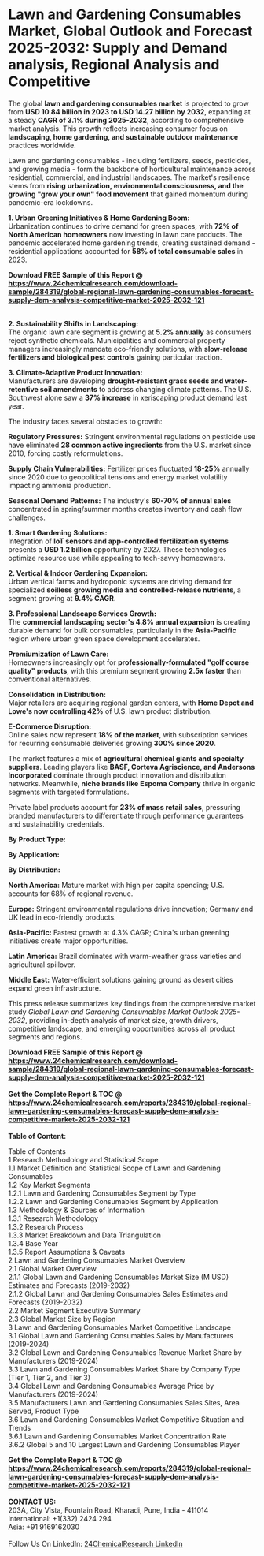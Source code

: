 <h1>Lawn and Gardening Consumables Market, Global Outlook and Forecast 2025-2032: Supply and Demand analysis, Regional Analysis and Competitive</h1><p>The global <strong>lawn and gardening consumables market</strong> is projected to grow from <strong>USD 10.84 billion in 2023 to USD 14.27 billion by 2032</strong>, expanding at a steady <strong>CAGR of 3.1% during 2025-2032</strong>, according to comprehensive market analysis. This growth reflects increasing consumer focus on <strong>landscaping, home gardening, and sustainable outdoor maintenance</strong> practices worldwide.</p><p>Lawn and gardening consumables - including fertilizers, seeds, pesticides, and growing media - form the backbone of horticultural maintenance across residential, commercial, and industrial landscapes. The market's resilience stems from <strong>rising urbanization, environmental consciousness, and the growing "grow your own" food movement</strong> that gained momentum during pandemic-era lockdowns.</p><p><strong>1. Urban Greening Initiatives &amp; Home Gardening Boom:</strong><br>
Urbanization continues to drive demand for green spaces, with <strong>72% of North American homeowners</strong> now investing in lawn care products. The pandemic accelerated home gardening trends, creating sustained demand - residential applications accounted for <strong>58% of total consumable sales</strong> in 2023.</p><div><b>Download FREE Sample of this Report @ 
            <a href="https://www.24chemicalresearch.com/download-sample/284319/global-regional-lawn-gardening-consumables-forecast-supply-dem-analysis-competitive-market-2025-2032-121">
            https://www.24chemicalresearch.com/download-sample/284319/global-regional-lawn-gardening-consumables-forecast-supply-dem-analysis-competitive-market-2025-2032-121</a></b></div><br><p><strong>2. Sustainability Shifts in Landscaping:</strong><br>
The organic lawn care segment is growing at <strong>5.2% annually</strong> as consumers reject synthetic chemicals. Municipalities and commercial property managers increasingly mandate eco-friendly solutions, with <strong>slow-release fertilizers and biological pest controls</strong> gaining particular traction.</p><p><strong>3. Climate-Adaptive Product Innovation:</strong><br>
Manufacturers are developing <strong>drought-resistant grass seeds and water-retentive soil amendments</strong> to address changing climate patterns. The U.S. Southwest alone saw a <strong>37% increase</strong> in xeriscaping product demand last year.</p><p>The industry faces several obstacles to growth:</p><p><strong>Regulatory Pressures:</strong> Stringent environmental regulations on pesticide use have eliminated <strong>28 common active ingredients</strong> from the U.S. market since 2010, forcing costly reformulations.</p><p><strong>Supply Chain Vulnerabilities:</strong> Fertilizer prices fluctuated <strong>18-25%</strong> annually since 2020 due to geopolitical tensions and energy market volatility impacting ammonia production.</p><p><strong>Seasonal Demand Patterns:</strong> The industry's <strong>60-70% of annual sales</strong> concentrated in spring/summer months creates inventory and cash flow challenges.</p><p><strong>1. Smart Gardening Solutions:</strong><br>
Integration of <strong>IoT sensors and app-controlled fertilization systems</strong> presents a <strong>USD 1.2 billion</strong> opportunity by 2027. These technologies optimize resource use while appealing to tech-savvy homeowners.</p><p><strong>2. Vertical &amp; Indoor Gardening Expansion:</strong><br>
Urban vertical farms and hydroponic systems are driving demand for specialized <strong>soilless growing media and controlled-release nutrients</strong>, a segment growing at <strong>9.4% CAGR</strong>.</p><p><strong>3. Professional Landscape Services Growth:</strong><br>
The <strong>commercial landscaping sector's 4.8% annual expansion</strong> is creating durable demand for bulk consumables, particularly in the <strong>Asia-Pacific</strong> region where urban green space development accelerates.</p><p><strong>Premiumization of Lawn Care:</strong><br>
	Homeowners increasingly opt for <strong>professionally-formulated "golf course quality" products</strong>, with this premium segment growing <strong>2.5x faster</strong> than conventional alternatives.</p><p><strong>Consolidation in Distribution:</strong><br>
	Major retailers are acquiring regional garden centers, with <strong>Home Depot and Lowe's now controlling 42%</strong> of U.S. lawn product distribution.</p><p><strong>E-Commerce Disruption:</strong><br>
	Online sales now represent <strong>18% of the market</strong>, with subscription services for recurring consumable deliveries growing <strong>300% since 2020</strong>.</p><p>The market features a mix of <strong>agricultural chemical giants and specialty suppliers</strong>. Leading players like <strong>BASF, Corteva Agriscience, and Andersons Incorporated</strong> dominate through product innovation and distribution networks. Meanwhile, <strong>niche brands like Espoma Company</strong> thrive in organic segments with targeted formulations.</p><p>Private label products account for <strong>23% of mass retail sales</strong>, pressuring branded manufacturers to differentiate through performance guarantees and sustainability credentials.</p><p><strong>By Product Type:</strong></p><p><strong>By Application:</strong></p><p><strong>By Distribution:</strong></p><p><strong>North America:</strong> Mature market with high per capita spending; U.S. accounts for 68% of regional revenue.</p><p><strong>Europe:</strong> Stringent environmental regulations drive innovation; Germany and UK lead in eco-friendly products.</p><p><strong>Asia-Pacific:</strong> Fastest growth at 4.3% CAGR; China's urban greening initiatives create major opportunities.</p><p><strong>Latin America:</strong> Brazil dominates with warm-weather grass varieties and agricultural spillover.</p><p><strong>Middle East:</strong> Water-efficient solutions gaining ground as desert cities expand green infrastructure.</p><p>This press release summarizes key findings from the comprehensive market study <em>Global Lawn and Gardening Consumables Market Outlook 2025-2032</em>, providing in-depth analysis of market size, growth drivers, competitive landscape, and emerging opportunities across all product segments and regions.</p><div><b>Download FREE Sample of this Report @ 
            <a href="https://www.24chemicalresearch.com/download-sample/284319/global-regional-lawn-gardening-consumables-forecast-supply-dem-analysis-competitive-market-2025-2032-121">
            https://www.24chemicalresearch.com/download-sample/284319/global-regional-lawn-gardening-consumables-forecast-supply-dem-analysis-competitive-market-2025-2032-121</a></b></div><br><div><b>Get the Complete Report & TOC @ 
            <a href="https://www.24chemicalresearch.com/reports/284319/global-regional-lawn-gardening-consumables-forecast-supply-dem-analysis-competitive-market-2025-2032-121">
            https://www.24chemicalresearch.com/reports/284319/global-regional-lawn-gardening-consumables-forecast-supply-dem-analysis-competitive-market-2025-2032-121</a></b></div><br>
            <b>Table of Content:</b><p>Table of Contents<br />
1 Research Methodology and Statistical Scope<br />
1.1 Market Definition and Statistical Scope of Lawn and Gardening Consumables<br />
1.2 Key Market Segments<br />
1.2.1 Lawn and Gardening Consumables Segment by Type<br />
1.2.2 Lawn and Gardening Consumables Segment by Application<br />
1.3 Methodology & Sources of Information<br />
1.3.1 Research Methodology<br />
1.3.2 Research Process<br />
1.3.3 Market Breakdown and Data Triangulation<br />
1.3.4 Base Year<br />
1.3.5 Report Assumptions & Caveats<br />
2 Lawn and Gardening Consumables Market Overview<br />
2.1 Global Market Overview<br />
2.1.1 Global Lawn and Gardening Consumables Market Size (M USD) Estimates and Forecasts (2019-2032)<br />
2.1.2 Global Lawn and Gardening Consumables Sales Estimates and Forecasts (2019-2032)<br />
2.2 Market Segment Executive Summary<br />
2.3 Global Market Size by Region<br />
3 Lawn and Gardening Consumables Market Competitive Landscape<br />
3.1 Global Lawn and Gardening Consumables Sales by Manufacturers (2019-2024)<br />
3.2 Global Lawn and Gardening Consumables Revenue Market Share by Manufacturers (2019-2024)<br />
3.3 Lawn and Gardening Consumables Market Share by Company Type (Tier 1, Tier 2, and Tier 3)<br />
3.4 Global Lawn and Gardening Consumables Average Price by Manufacturers (2019-2024)<br />
3.5 Manufacturers Lawn and Gardening Consumables Sales Sites, Area Served, Product Type<br />
3.6 Lawn and Gardening Consumables Market Competitive Situation and Trends<br />
3.6.1 Lawn and Gardening Consumables Market Concentration Rate<br />
3.6.2 Global 5 and 10 Largest Lawn and Gardening Consumables Player</p><div><b>Get the Complete Report & TOC @ 
            <a href="https://www.24chemicalresearch.com/reports/284319/global-regional-lawn-gardening-consumables-forecast-supply-dem-analysis-competitive-market-2025-2032-121">
            https://www.24chemicalresearch.com/reports/284319/global-regional-lawn-gardening-consumables-forecast-supply-dem-analysis-competitive-market-2025-2032-121</a></b></div><br><b>CONTACT US:</b><br>
            203A, City Vista, Fountain Road, Kharadi, Pune, India - 411014<br>
            International: +1(332) 2424 294<br>
            Asia: +91 9169162030 <br><br>
            Follow Us On LinkedIn: <a href="https://www.linkedin.com/company/24chemicalresearch/">24ChemicalResearch LinkedIn</a>